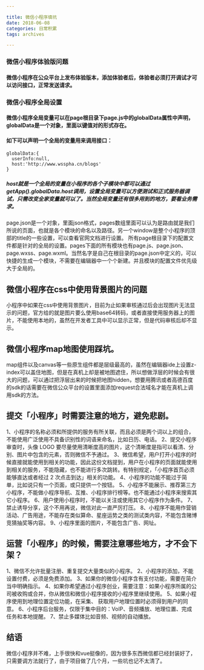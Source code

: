 ```yaml
---

title: 微信小程序填坑
date: 2018-06-08
categories: 日常积累
tags: archives

---
```

### 微信小程序体验版问题
#### 微信小程序在公众平台上发布体验版本，添加体验者后，体验者必须打开调试才可以访问接口，正常发送请求。
### 微信小程序全局设置
<!--more-->
#### 微信小程序全局变量可以在page根目录下page.js中的globalData属性中声明，globalData是一个对象，里面以键值对的形式存在。
#### 如下可以声明一个全局的变量用来调用接口：
```
globalData:{
  userInfo:null,
  host:'http://www.wsspha.cn/blogs'
}
```
##### host就是一个全局的变量在小程序的各个子模块中都可以通过getApp().globalData.host调用，设置全局变量可以方便测试和正式服务器调试，只需改变全家变量就可以了。当然全局变量还有很多用到的地方，要看业务需求。
page.json是一个对象，里面json格式，pages数组里面可以认为是路由就是我们所说的页面，也就是各个模块的命名以及路径。另一个window是整个小程序的顶部的title的一些设置，可以查看官网文档进行设置。
所有page根目录下的配置文件都是针对的全局的设置。pages下面的所有模块也有page.js、page.json、page.wxss、page.wxml。当然名字是自己在根目录的page.json中定义的，可以快捷的生成一个模块，不需要在编辑器中一个个新建。并且模块的配置文件优先级大于全局的。
## 微信小程序在css中使用背景图片的问题
小程序中如果在css中使用背景图片，目前为止如果审核通过后会出现图片无法显示的问题，官方给的就是图片要么使用base64转码，或者直接使用服务器上的图片，不能使用本地的，虽然在开发者工具中可以显示正常，但是代码审核后却不显示。
## 微信小程序map地图使用踩坑。
map组件以及canvas等一些原生组件都是层级最高的，虽然在编辑器ide上设置z-index可以盖住地图，但是在真机上却是被地图遮住，所以想做浮层的时候会有很大的问题，可以通过把浮层出来的时候把地图hidden，想要用腾讯或者高德百度的sdk的话需要在微信公众平台的设置里面添加request合法域名才能在真机上调用sdk的方法。
## 提交「小程序」时需要注意的地方，避免悲剧。
1、小程序的名称必须和所提供的服务有所关联，而且必须是两个词以上的组合，不能使用广泛使用不具备识别性的词语来命名，比如日历、电话。
2、提交小程序审查时，头像 LOGO 要尽量使用清晰度高的图片，这个清晰度是指可以看清、分别、图片中包含的元素，否则微信不予通过。
3、微信希望，用户打开小程序的时候直接就能使用到相关的功能，因此这份文档提到，用户在小程序的页面就能使用到相关的服务，不能隐藏，也不能进行多次跳转。有特别规定，「小程序首页必须能够直达或者经过 2 次点击到达」相关的功能。
4、小程序的功能不能过于简单，比如说只有一个页面，或只提供一个按钮。
5、小程序不能展示、推荐第三方小程序，不能做小程序导航、互推、小程序排行榜等。也不能通过小程序来搜索其它小程序。
6、用户使用小程序时，不能以关注或使用其它小程序作为条件。
7、禁止诱导分享，这个不用再说，微信对此一直严厉打压。
8、小程序不能用作营销活动、广告用途，不能存在类似算命、星座运势之类的测试类内容，不能包含赌博竞猜抽奖等内容。
9、小程序里面的图片，不能包含广告、网址。
## 运营「小程序」的时候，需要注意哪些地方，才不会下架？
1、微信不允许批量注册、重复提交大量类似的小程序。
2、小程序的添加，不能设置付费，必须是免费添加。
3、如果你的微信小程序含有支付功能，需要在简介当中明确指示。
4、如果你希望通过小程序创业，需要注意：如果小程序所属的公司被收购或合并，你从微信和微信小程序接收的小程序里继续使用。
5、如果小程序使用到地理位置定位功能，在采集、 获取用户地理位置时必须得到用户的同意。
6、小程序后台服务，仅限于集中目的：VoIP、音频播放、地理位置、完成任务和本地提醒。
7、禁止多媒体比如音频、视频的自动播放。
## 结语
微信小程序并不难，上手很快和vue挺像的，因为很多东西微信都已经封装好了，只需要调方法就行了，由于项目做了几个月，一些坑也记不太清了。

